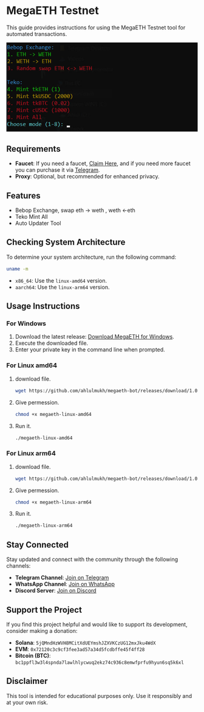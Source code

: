 # MegaETH Testnet

This guide provides instructions for using the MegaETH Testnet tool for automated transactions.

![Screenshot](img.jpg)

## Requirements

- **Faucet**: If you need a faucet, [Claim Here](https://testnet.megaeth.com/), and if you need more faucet you can purchase it via [Telegram](https://t.me/ahlulmukh).
- **Proxy**: Optional, but recommended for enhanced privacy.

## Features

- Bebop Exchange, swap eth -> weth , weth <-eth
- Teko Mint All
- Auto Updater Tool

## Checking System Architecture

To determine your system architecture, run the following command:

```bash
uname -m
```

- `x86_64`: Use the `linux-amd64` version.
- `aarch64`: Use the `linux-arm64` version.

## Usage Instructions

### For Windows

1. Download the latest release: [Download MegaETH for Windows](https://github.com/ahlulmukh/megaeth-bot/releases/download/1.0.0/megaeth.exe).
2. Execute the downloaded file.
3. Enter your private key in the command line when prompted.

### For Linux amd64

1. download file.

   ```bash
   wget https://github.com/ahlulmukh/megaeth-bot/releases/download/1.0.0/megaeth-linux-amd64
   ```

2. Give permession.
   ```bash
   chmod +x megaeth-linux-amd64
   ```
3. Run it.
   ```bash
   ./megaeth-linux-amd64
   ```

### For Linux arm64

1. download file.

   ```bash
   wget https://github.com/ahlulmukh/megaeth-bot/releases/download/1.0.0/megaeth-linux-arm64
   ```

2. Give permession.
   ```bash
   chmod +x megaeth-linux-arm64
   ```
3. Run it.
   ```bash
   ./megaeth-linux-arm64
   ```

## Stay Connected

Stay updated and connect with the community through the following channels:

- **Telegram Channel**: [Join on Telegram](https://t.me/elpuqus)
- **WhatsApp Channel**: [Join on WhatsApp](https://whatsapp.com/channel/0029VavBRhGBqbrEF9vxal1R)
- **Discord Server**: [Join on Discord](https://discord.com/invite/uKM4UCAccY)

## Support the Project

If you find this project helpful and would like to support its development, consider making a donation:

- **Solana**: `5jQMndHzWVH8MCitXdUEYmshJZXVKCzUG12mxJku4WdX`
- **EVM**: `0x72120c3c9cf3fee3ad57a34d5fcdbffe45f4ff28`
- **Bitcoin (BTC)**: `bc1ppfl3w3l4spnda7lawlhlycwuq2ekz74c936c8emwfprfu9hyun6sq5k6xl`

## Disclaimer

This tool is intended for educational purposes only. Use it responsibly and at your own risk.

